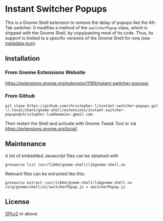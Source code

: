 # Instant Switcher Popups

This is a Gnome Shell extension to remove the delay of popups like the
Alt-Tab switcher.
It modifies a method of the `switcherPopup` class, which is shipped with
the Gnome Shell, by copy/pasting most of its code.
Thus, its support is limited to a specific versions of the Gnome Shell
for now (see [metadata.json](metadata.json)).

## Installation

### From Gnome Extensions Website

<https://extensions.gnome.org/extension/1199/instant-switcher-popups/>

### From Github

    git clone https://github.com/christopher-l/instant-switcher-popups.git ~/.local/share/gnome-shell/extensions/instant-switcher-popups@christopher.luebbemeier.gmail.com

Then restart the Shell and activate with Gnome Tweak Tool or via
<https://extensions.gnome.org/local/>.

## Maintenance

A list of embedded Javascript files can be obtained with

    gresource list /usr/lib64/gnome-shell/libgnome-shell.so

Relevant files can be extracted like this:

    gresource extract /usr/lib64/gnome-shell/libgnome-shell.so /org/gnome/shell/ui/switcherPopup.js > switcherPopup.js

## License

[GPLv2](https://www.gnu.org/licenses/old-licenses/gpl-2.0.en.html)
or above.

